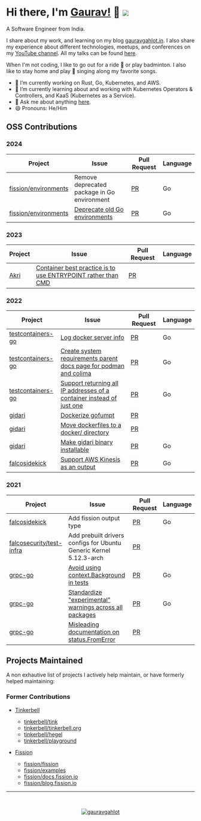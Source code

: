 # Hi there, I'm [Gaurav!](https://gauravgahlot.in) 👋 ![](https://komarev.com/ghpvc/?username=gauravgahlot)

A Software Engineer from India.

I share about my work, and learning on my blog [gauravgahlot.in](https://gauravgahlot.in/).
I also share my experience about different technologies, meetups, and conferences on my [YouTube channel](https://www.youtube.com/c/GauravGahlotYT/).
All my talks can be found [here](https://gauravgahlot.in/talks/).

When I'm not coding, I like to go out for a ride :bicyclist: or play badminton.
I also like to stay home and play :guitar: singing along my favorite songs.

- 🔭 I’m currently working on Rust, Go, Kubernetes, and AWS.
- 🌱 I’m currently learning about and working with Kubernetes Operators & Controllers, and KaaS (Kubernetes as a Service).
- 💬 Ask me about anything [here](https://github.com/gauravgahlot/gauravgahlot/issues).
- 😄 Pronouns: He/Him

## OSS Contributions

### 2024

| Project                      | Issue                                         | Pull Request    | Language |
| ---------------------------- | --------------------------------------------- | --------------- | -------- |
| [fission/environments][fenv] | Remove deprecated package in Go environment   | [PR][fenv-pr]   | Go       |
| [fission/environments][fenv] | [Deprecate old Go environments][fenv-1-issue] | [PR][fenv-1-pr] | Go       |

[fenv]: https://github.com/fission/environments
[fenv-pr]: https://github.com/fission/environments/pull/345
[fenv-1-issue]: https://github.com/fission/environments/issues/347
[fenv-1-pr]: https://github.com/fission/environments/pull/348

### 2023

| Project      | Issue                                                                      | Pull Request  | Language |
| ------------ | -------------------------------------------------------------------------- | ------------- | -------- |
| [Akri][akri] | [Container best practice is to use ENTRYPOINT rather than CMD][akri-issue] | [PR][akri-pr] |          |

[akri]: https://docs.akri.sh/
[akri-issue]: https://github.com/project-akri/akri/issues/239
[akri-pr]: https://github.com/project-akri/akri/pull/631

### 2022

| Project                 | Issue                                                                               | Pull Request  | Language |
| ----------------------- | ----------------------------------------------------------------------------------- | ------------- | -------- |
| [testcontainers-go][tg] | [Log docker server info][tg-1-issue]                                                | [PR][tg-1-pr] | Go       |
| [testcontainers-go][tg] | [Create system requirements parent docs page for podman and colima][tg-2-issue]     | [PR][tg-2-pr] | Go       |
| [testcontainers-go][tg] | [Support returning all IP addresses of a container instead of just one][tg-3-issue] | [PR][tg-3-pr] | Go       |
| [gidari][g]             | [Dockerize gofumpt][g-1-issue]                                                      | [PR][g-1-pr]  |          |
| [gidari][g]             | [Move dockerfiles to a docker/ directory][g-2-issue]                                | [PR][g-2-pr]  |          |
| [gidari][g]             | [Make gidari binary installable][g-3-issue]                                         | [PR][g-3-pr]  | Go       |
| [falcosidekick][f]      | [Support AWS Kinesis as an output][f-issue]                                         | [PR][f-pr]    | Go       |

[tg]: https://golang.testcontainers.org/
[tg-1-issue]: https://github.com/testcontainers/testcontainers-go/issues/546
[tg-1-pr]: https://github.com/testcontainers/testcontainers-go/pull/548
[tg-2-issue]: https://github.com/testcontainers/testcontainers-go/issues/554
[tg-2-pr]: https://github.com/testcontainers/testcontainers-go/pull/562
[tg-3-issue]: https://github.com/testcontainers/testcontainers-go/issues/513
[tg-3-pr]: https://github.com/testcontainers/testcontainers-go/pull/553
[g]: https://github.com/alpstable/gidari
[g-1-issue]: https://github.com/alpstable/gidari/issues/224
[g-1-pr]: https://github.com/alpstable/gidari/pull/236
[g-2-issue]: https://github.com/alpstable/gidari/issues/241
[g-2-pr]: https://github.com/alpstable/gidari/pull/243
[g-3-issue]: https://github.com/alpstable/gidari/issues/216
[g-3-pr]: https://github.com/alpstable/gidari/pull/245
[f]: https://github.com/falcosecurity/falcosidekick
[f-issue]: https://github.com/falcosecurity/falcosidekick/issues/221
[f-pr]: https://github.com/falcosecurity/falcosidekick/pull/277

### 2021

| Project                         | Issue                                                                 | Pull Request  | Language |
| ------------------------------- | --------------------------------------------------------------------- | ------------- | -------- |
| [falcosidekick][f]              | Add fission output type                                               | [PR][f-1-pr]  | Go       |
| [falcosecurity/test-infra][fti] | Add prebuilt drivers configs for Ubuntu Generic Kernel 5.12.3-arch    | [PR][fti-pr]  |          |
| [grpc-go][gg]                   | [Avoid using context.Background in tests][gg-1-issue]                 | [PR][gg-1-pr] | Go       |
| [grpc-go][gg]                   | [Standardize "experimental" warnings across all packages][gg-2-issue] | [PR][gg-2-pr] | Go       |
| [grpc-go][gg]                   | [Misleading documentation on status.FromError][gg-3-issue]            | [PR][gg-3-pr] |          |

[f-1-pr]: https://github.com/falcosecurity/falcosidekick/pull/255
[gg]: https://github.com/grpc/grpc-go
[gg-1-issue]: https://github.com/grpc/grpc-go/issues/1878
[gg-1-pr]: https://github.com/grpc/grpc-go/pull/3949
[gg-2-issue]: https://github.com/grpc/grpc-go/issues/3605
[gg-2-pr]: https://github.com/grpc/grpc-go/pull/3917
[gg-3-issue]: https://github.com/grpc/grpc-go/issues/4066
[gg-3-pr]: https://github.com/grpc/grpc-go/pull/4196
[fti]: https://github.com/falcosecurity/test-infra
[fti-pr]: https://github.com/falcosecurity/test-infra/pull/466

## Projects Maintained

A non exhautive list of projects I actively help maintain, or have formerly helped maintaining:

### Former Contributions

- [Tinkerbell](https://github.com/tinkerbell)

  - [tinkerbell/tink](https://github.com/tinkerbell/tink/pulls?q=is%3Apr+sort%3Aupdated-desc+is%3Amerged+author%3Agauravgahlot)
  - [tinkerbell/tinkerbell.org](https://github.com/tinkerbell/tinkerbell.org/pulls?q=is%3Apr+sort%3Aupdated-desc+is%3Amerged+author%3Agauravgahlot)
  - [tinkerbell/hegel](https://github.com/tinkerbell/hegel/pulls?q=is%3Apr+sort%3Aupdated-desc+author%3Agauravgahlot+is%3Amerged)
  - [tinkerbell/playground](https://github.com/tinkerbell/playground/pulls?q=is%3Apr+sort%3Aupdated-desc+is%3Amerged+author%3Agauravgahlot)

- [Fission](https://fission.io)
  - [fission/fission](https://github.com/fission/fission/pulls?q=is%3Apr+sort%3Aupdated-desc+is%3Amerged+author%3Agauravgahlot)
  - [fission/examples](https://github.com/fission/examples/pulls?q=is%3Apr+sort%3Aupdated-desc+author%3Agauravgahlot+is%3Aclosed)
  - [fission/docs.fission.io](https://github.com/fission/docs.fission.io/pulls?q=is%3Apr+sort%3Aupdated-desc+author%3Agauravgahlot+is%3Aclosed)
  - [fission/blog.fission.io](https://github.com/fission/blog.fission.io/pulls?q=is%3Apr+sort%3Aupdated-desc+author%3Agauravgahlot+is%3Aclosed)

<!--
## GitHub Stats:
<p>
  <img width="48%" src="https://github-readme-stats.vercel.app/api?username=gauravgahlot&show_icons=true&theme=tokyonight" />
  <img width="48%" src="https://github-readme-stats.vercel.app/api/top-langs/?username=gauravgahlot&exclude_repo=charts,gauravgahlot.in,dotfiles,blog.fission.io,tinkerbell-docs&theme=tokyonight"/>
</p>


- 🔭 I’m currently working on [Tinkerbell](https://tinkerbell.org)
- 🌱 I’m currently learning ...
- 👯 I’m looking to collaborate on ...
- 🤔 I’m looking for help with ...
- 💬 Ask me about anything [here](https://github.com/gauravgahlot/gauravgahlot/issues)
- 📫 How to reach me: ...

- ⚡ Fun fact: ...
-->

---

<br>

<p align="center">
  <a href="https://linkedin.com/in/gauravgahlot" target="_blank">
    <img src="https://img.shields.io/badge/linkedin-%230077B5.svg?&style=for-the-badge&logo=linkedin&logoColor=white" alt="gauravgahlot" />
  </a>
</p>
